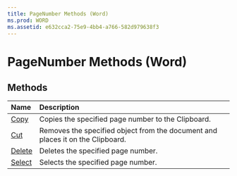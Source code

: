 ```yaml
---
title: PageNumber Methods (Word)
ms.prod: WORD
ms.assetid: e632cca2-75e9-4bb4-a766-582d979638f3
---
```



# PageNumber Methods (Word)

## Methods



|**Name**|**Description**|
|:-----|:-----|
|[Copy](pagenumber-copy-method-word.md)|Copies the specified page number to the Clipboard.|
|[Cut](pagenumber-cut-method-word.md)|Removes the specified object from the document and places it on the Clipboard.|
|[Delete](pagenumber-delete-method-word.md)|Deletes the specified page number.|
|[Select](pagenumber-select-method-word.md)|Selects the specified page number.|

